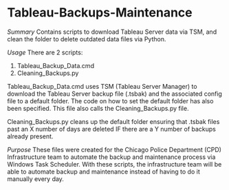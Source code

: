 # Tableau-Backups-Maintenance
*Summary*
Contains scripts to download Tableau Server data via TSM, and clean the folder to delete outdated data files via Python.

*Usage*
There are 2 scripts:
1. Tableau_Backup_Data.cmd
2. Cleaning_Backups.py

Tableau_Backup_Data.cmd uses TSM (Tableau Server Manager) to download the Tableau Server backup file (.tsbak) 
and the associated config file to a default folder. The code on how to set the default folder has also been specified.
This file also calls the Cleaning_Backups.py file.

Cleaning_Backups.py cleans up the default folder ensuring that .tsbak files past an X number of days are deleted 
IF there are a Y number of backups already present.

*Purpose*
These files were created for the Chicago Police Department (CPD) Infrastructure team to automate the backup and maintenance process
via Windows Task Scheduler. With these scripts, the infrastructure team will be able to automate backup and maintenance
instead of having to do it manually every day. 
